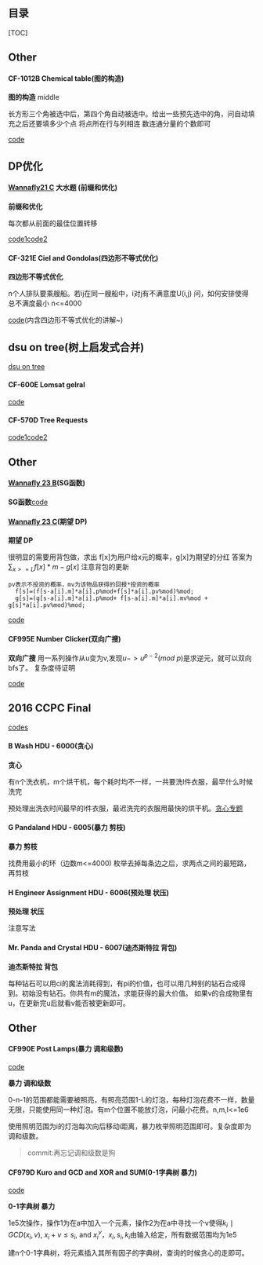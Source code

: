目录
----

[TOC]

## Other

#### CF-1012B Chemical table(图的构造)

**图的构造** middle

长方形三个角被选中后，第四个角自动被选中。给出一些预先选中的角，问自动填充之后还要填多少个点 将点所在行与列相连 数连通分量的个数即可

[code](https://github.com/RandomVar/ACM/blob/master/cf%E6%9D%82%E9%A2%98/1012BChemicaltable(%E5%9B%BE%E7%9A%84%E6%9E%84%E9%80%A0).cpp)

## DP优化

#### [Wannafly21 C](https://www.nowcoder.com/acm/contest/159/C) 大水题 (前缀和优化)

**前缀和优化**

每次都从前面的最佳位置转移

[code1](https://github.com/RandomVar/ACM/blob/master/%E4%B8%93%E9%A2%98%E5%90%88%E9%9B%86/dp%E4%BC%98%E5%8C%96/%E5%A4%A7%E6%B0%B4%E9%A2%98.cpp)[code2](https://github.com/RandomVar/ACM/blob/master/%E4%B8%93%E9%A2%98%E5%90%88%E9%9B%86/dp%E4%BC%98%E5%8C%96/%E5%A4%A7%E6%B0%B4%E9%A2%982.cpp)

#### CF-321E Ciel and Gondolas(四边形不等式优化)

**四边形不等式优化**

n个人排队要乘艘船。若ij在同一艘船中，i对j有不满意度U(i,j) 问，如何安排使得总不满度最小 n<=4000

[code](https://github.com/RandomVar/ACM/blob/master/cf%E6%9D%82%E9%A2%98/321E(dp%E4%BC%98%E5%8C%96).cpp)(内含四边形不等式优化的讲解~)

## dsu on tree(树上启发式合并)

[dsu on tree](http://codeforces.com/blog/entry/44351)

#### CF-600E Lomsat gelral

[code](https://github.com/RandomVar/ACM/blob/master/%E4%B8%93%E9%A2%98%E5%90%88%E9%9B%86/%E6%95%B0%E6%8D%AE%E7%BB%93%E6%9E%84/CF600ELomsat%20gelral(dsu%20on%20tree).cpp)

#### CF-570D Tree Requests

[code1](https://github.com/RandomVar/ACM/blob/master/%E4%B8%93%E9%A2%98%E5%90%88%E9%9B%86/%E6%95%B0%E6%8D%AE%E7%BB%93%E6%9E%84/cf570D.%20Tree%20Requests.cpp)[code2](https://github.com/RandomVar/ACM/blob/master/%E4%B8%93%E9%A2%98%E5%90%88%E9%9B%86/%E6%95%B0%E6%8D%AE%E7%BB%93%E6%9E%84/cf570d.cpp)

## Other

#### [Wannafly 23 B](https://www.nowcoder.com/acm/contest/161/B)(SG函数)

**SG函数**[code](https://github.com/RandomVar/ACM/blob/master/Contests/nowcoder/8.31%20wannafly/b.cpp)

#### [Wannafly 23 C](https://www.nowcoder.com/acm/contest/161/C)(期望 DP)

**期望 DP**

很明显的需要用背包做，求出 f[x]为用户给x元的概率，g[x]为期望的分红 答案为$\sum_{x>=L}f[x]*m-g[x]$ 注意背包的更新

```
pv表示不投资的概率，mv为该物品获得的回报*投资的概率
  f[s]=(f[s-a[i].m]*a[i].p%mod+f[s]*a[i].pv%mod)%mod;
  g[s]=(g[s-a[i].m]*a[i].p%mod+ f[s-a[i].m]*a[i].mv%mod + g[s]*a[i].pv%mod)%mod;
```

[code](https://github.com/RandomVar/ACM/blob/master/Contests/nowcoder/8.31%20wannafly/c.cpp)

#### CF995E Number Clicker(双向广搜)

**双向广搜** 用一系列操作从u变为v,发现$u->u^{p-2}(mod\ p)$是求逆元，就可以双向bfs了。 复杂度待证明

[code](https://github.com/RandomVar/ACM/blob/master/cf%E6%9D%82%E9%A2%98/995eNumber%20Clicker(%E5%8F%8C%E5%90%91BFS)%20.cpp)

## 2016 CCPC Final
[codes](https://github.com/RandomVar/ACM/tree/master/Contests/%E5%8C%BA%E5%9F%9F%E8%B5%9B/2016ccpcfinal)

#### B Wash HDU - 6000(贪心)

**贪心**

有n个洗衣机，m个烘干机，每个耗时均不一样，一共要洗l件衣服，最早什么时候洗完

预处理出洗衣时间最早的l件衣服，最迟洗完的衣服用最快的烘干机。[贪心专题](https://www.zybuluo.com/weiers/note/1224238)

#### G Pandaland HDU - 6005(暴力 剪枝)

**暴力 剪枝**

找费用最小的环（边数m<=4000) 枚举去掉每条边之后，求两点之间的最短路，再剪枝

#### H Engineer Assignment HDU - 6006(预处理 状压)

**预处理 状压**

注意写法

#### Mr. Panda and Crystal HDU - 6007(迪杰斯特拉 背包)

**迪杰斯特拉 背包**

每种钻石可以用ci的魔法消耗得到，有pi的价值，也可以用几种别的钻石合成得到。初始没有钻石。你共有m的魔法，求能获得的最大价值。 如果v的合成物里有u，在更新完u后就看v能否被更新即可。

## Other

#### CF990E Post Lamps(暴力 调和级数)

[code](https://github.com/RandomVar/ACM/blob/master/cf%E6%9D%82%E9%A2%98/990e.cpp)

**暴力 调和级数**

0-n-1的范围都能需要被照亮，有照亮范围1-L的灯泡，每种灯泡花费不一样，数量无限，只能使用同一种灯泡。有m个位置不能放灯泡，问最小花费。n,m,l<=1e6

使用照明范围为i的灯泡每次向后移动i距离，暴力枚举照明范围即可。复杂度即为调和级数。

>commit:再忘记调和级数是狗

#### CF979D Kuro and GCD and XOR and SUM(0-1字典树 暴力)

[code]()

**0-1字典树 暴力**

1e5次操作，操作1为在a中加入一个元素，操作2为在a中寻找一个v使得$k_{i}∣GCD(x_{i},v)$, $x_{i}+v≤s_{i}$, and $x_{i}^v$，$x_{i},s_{i},k_{i}$由输入给定，所有数据范围均为1e5

建n个0-1字典树，将元素插入其所有因子的字典树，查询的时候贪心的走即可。
